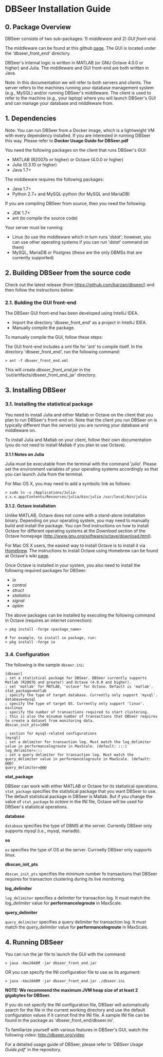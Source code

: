 # DBSeer Installation Guide

## 0. Package Overview

DBSeer consists of two sub-packages: 1) *middleware* and 2) *GUI front-end*.

The middleware can be found at this github [page](https://github.com/dongyoungy/dbseer_middleware).  The GUI is located under the 'dbseer_front_end' directory.

DBSeer's internal logic is written in MATLAB (or GNU Octave 4.0.0 or higher) and Julia. The middleware and GUI front-end are both written in Java.

Note: In this documentation we will refer to both servers and clients. The server refers to the machines running your database management system (e.g., MySQL) and/or running DBSeer's middleware. The client is used to refer to the machine (e.g., your laptop) where you will launch DBSeer's GUI and can manage your database and middleware from.

## 1. Dependencies

Note: You can run DBSeer from a Docker image, which is a lightweight VM with every dependency installed. If you are interested in running DBSeer this way. Please refer to **Docker Usage Guide for DBSeer.pdf**

You need the following packages on the client that runs DBSeer's GUI:

* MATLAB (R2007b or higher) or Octave (4.0.0 or higher)
* Julia (0.3.10 or higher)
* Java 1.7+

The middleware requires the following packages:

* Java 1.7+
* Python 2.7+ and MySQL-python (for MySQL and MariaDB)

If you are compiling DBSeer from source, then you need the following:

* JDK 1.7+
* ant (to compile the source code)

Your server must be running:

* Linux (to use the middleware which in turn runs '*dstat*'; however, you can use other operating systems if you can run '*dstat*' command on them)
* MySQL, MariaDB or Postgres (these are the only DBMSs that are currently supported)

## 2. Building DBSeer from the source code

Check out the latest release (from https://github.com/barzan/dbseer/) and then follow the instructions below:

### 2.1. Bulding the GUI front-end

The DBSeer GUI front-end has been developed using IntelliJ IDEA. 

* Import the directory 'dbseer_front_end' as a project in IntelliJ IDEA. 
* Manually compile the package.

To manually compile the GUI, follow these steps:

The GUI front-end includes a xml file for 'ant' to compile itself. In the directory 'dbseer_front_end', run the following command:

	> ant -f dbseer_front_end.xml
	
This will create *dbseer_front_end.jar* in the 'out/artifacts/dbseer_front_end_jar' directory.

## 3. Installing DBSeer

### 3.1. Installing the statistical package

You need to install Julia and either Matlab or Octave on the client that you plan to run DBSeer's front-end on. Note that the client you run DBSeer on is typically different than the server(s) you are running your database and middleware on.

To install Julia and Matlab on your client, follow their own documentation (you do not need to install Matlab if you plan to use Octave).

**3.1.1 Notes on Julia**

Julia must be executable from the terminal with the command '*julia*'. Please set the environment variables of your operating systems accordingly so that you can launch Julia from the terminal.

For Mac OS X, you may need to add a symbolic link as follows:

	> sudo ln -s /Applications/Julia-x.x.x.app/Contents/Resources/julia/bin/julia /usr/local/bin/julia

**3.1.2. Octave installation** 

Unlike MATLAB, Octave does not come with a stand-alone installation binary. Depending on your operating system, you may need to manually build and install the package. You can find instructions on how to install Octave for different operating systems at the *Download* section of the Octave homepage (<http://www.gnu.org/software/octave/download.html>). 

For Mac OS X users, the easiest way to install Octave is to install it via [Homebrew](http://brew.sh/). The instructions to install Octave using Homebrew can be found at Octave's wiki [page](http://wiki.octave.org/Octave_for_MacOS_X#Homebrew).

Once Octave is installed in your system, you also need to install the following required packages for DBSeer:

* *io*
* *control*
* *struct*
* *statistics*
* *signal*
* *optim*

The above packages can be installed by executing the following command in Octave (requires an internet connection):

	> pkg install -forge <package_name>
	 
	# for example, to install io package, run:
	> pkg install -forge io


### 3.4. Configuration

The following is the sample `dbseer.ini`:

```
[dbseer]
; set a statistical package for DBSeer. DBSeer currently supports Matlab (R2007b and greater) and Octave (4.0.0 and higher).
; set 'matlab' for MATLAB, 'octave' for Octave. Default is 'matlab'.
stat_package=matlab
; specify the type of target database. Currently only support 'mysql'.
database=mysql
; specify the type of target OS. Currently only support 'linux'.
os=linux
; specify the number of transactions required to start clustering.
; this is also the minumum number of transactions that DBSeer requires to create a dataset from monitoring data.
dbscan_init_pts=1000

; section for mysql-related configurations
[mysql]
; set a delimiter for transaction log. Must match the log_delimiter value in performancelogroute in MaxScale. (default: :::)
log_delimiter=:::
; set a query delimiter for transaction log. Must match the query_delimiter value in performancelogroute in MaxScale. (default: @@@)
query_delimiter=@@@
```
	
**stat_package**

DBSeer can work with either MATLAB or Octave for its statistical operations. `stat_package` specifies the statistical package that you want DBSeer to use.
The default statistical package in DBSeer is Matlab. But if you change the value of `stat_package` to *octave* in the INI file, Octave will be used for DBSeer's statistical operations. 

**database**

`database` specifies the type of DBMS at the server. Currently DBSeer only supports *mysql* (i.e., mysql, mariadb).

**os**

`os` specifies the type of OS at the server. Currnetly DBSeer only supports *linux*.

**dbscan\_init\_pts**

`dbscan_init_pts` specifies the minimum number fo transactions that DBSeer requires for transaction clustering during its live monitoring.

**log\_delimiter**

`log_delimiter` specifies a delimiter for transaction log. It must match the *log\_delimiter* value for **performancelogroute** in MaxScale.

**query\_delimiter**

`query_delimiter` specifies a query delimiter for transaction log. It must match the *query\_delimiter* value for **performancelogroute** in MaxScale.


## 4. Running DBSeer

You can run the jar file to launch the GUI with the command:

	> java -Xmx2048M -jar dbseer_front_end.jar

OR you can specify the INI configuration file to use as its argument:

	> java -Xmx2048M -jar dbseer_front_end.jar ./dbseer.ini
	
**NOTE: We recommend the maximum JVM heap size of at least 2 gigabytes for DBSeer.**

If you do not specify the INI configuration file, DBSeer will automatically search for the file in the current working directory and use the default configuration values if it cannot find the INI file. A sample INI file can be found in the package as 'dbseer\_front\_end/dbseer.ini'.

To familiarize yourself with various features in DBSeer's GUI, watch the following video:  http://dbseer.org/video

For a detailed usage guide of DBSeer, please refer to *'DBSeer Usage Guide.pdf'* in the repository.

